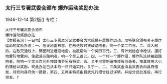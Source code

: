 ### 太行三专署武委会颁布  爆炸运动奖励办法

1946-12-14
第2版()
专栏：

    太行三专署武委会颁布
    爆炸运动奖励办法
    【本报长治十一日电】太行三专署及分区武委会为大规模开展爆炸运动，顷特联合颁布关于爆炸运动的奖励办法：一、埋设地雷石雷，在敌进攻时被敌踏响者，响一个奖二百元。二、深入敌后，在敌交通线上，碉堡附近埋设地雷，被敌踏响一个奖四百元。三、有计划结合冷枪战，摆好地雷阵地雷网，使敌落网踏响者，响一个奖三百元。四、一个村一个爆炸组，爆炸队连续被敌踏响者，除响一个奖三百元外按其情节另有特奖。五、关于地雷制造按装有创造者，按其效用大小酌情给以奖励。现此办法已从本月一日开始实行。关于一、二、三条奖金由县武委会向县府借发，月终向县府统一报销，第四、五两条特奖由县武先行报告经过详情，并经分武批准后，再行领发。?
